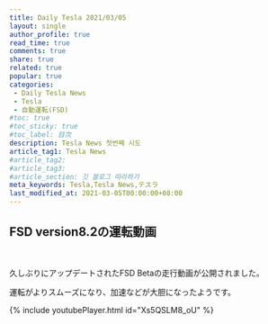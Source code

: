 ```yaml
---
title: Daily Tesla 2021/03/05
layout: single
author_profile: true
read_time: true
comments: true
share: true
related: true
popular: true
categories:
 - Daily Tesla News
 - Tesla
 - 自動運転(FSD)
#toc: true
#toc_sticky: true
#toc_label: 目次
description: Tesla News 첫번째 시도
article_tag1: Tesla News
#article_tag2:
#article_tag3:
#article_section: 깃 블로그 따라하기
meta_keywords: Tesla,Tesla News,テスラ
last_modified_at: 2021-03-05T00:00:00+08:00
---
```


## FSD version8.2の運転動画

<br>

久しぶりにアップデートされたFSD Betaの走行動画が公開されました。

運転がよりスムーズになり、加速などが大胆になったようです。

{% include youtubePlayer.html id="Xs5QSLM8_oU" %}
